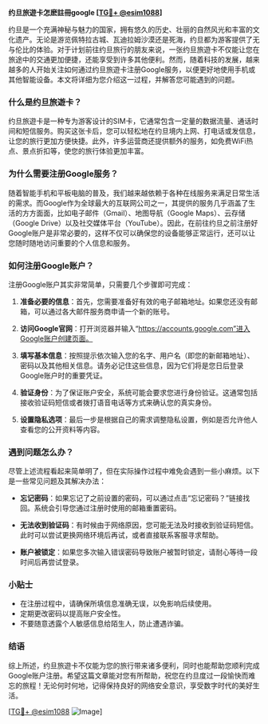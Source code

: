 **约旦旅遊卡怎麽註冊google [[TG💪+ @esim1088](https://t.me/s/esim1088)]**

约旦是一个充满神秘与魅力的国家，拥有悠久的历史、壮丽的自然风光和丰富的文化遗产。无论是游览佩特拉古城、瓦迪拉姆沙漠还是死海，约旦都为游客提供了无与伦比的体验。对于计划前往约旦旅行的朋友来说，一张约旦旅遊卡不仅能让您在旅途中的交通更加便捷，还能享受到许多其他便利。然而，随着科技的发展，越来越多的人开始关注如何通过约旦旅遊卡注册Google服务，以便更好地使用手机或其他智能设备。本文将详细为您介绍这一过程，并解答您可能遇到的问题。

### 什么是约旦旅遊卡？

约旦旅遊卡是一种专为游客设计的SIM卡，它通常包含一定量的数据流量、通话时间和短信服务。购买这张卡后，您可以轻松地在约旦境内上网、打电话或发信息，让您的旅行更加方便快捷。此外，许多运营商还提供额外的服务，如免费WiFi热点、景点折扣等，使您的旅行体验更加丰富。

### 为什么需要注册Google服务？

随着智能手机和平板电脑的普及，我们越来越依赖于各种在线服务来满足日常生活的需求。而Google作为全球最大的互联网公司之一，其提供的服务几乎涵盖了生活的方方面面，比如电子邮件（Gmail）、地图导航（Google Maps）、云存储（Google Drive）以及社交媒体平台（YouTube）。因此，在前往约旦之前注册好Google账户是非常必要的，这样不仅可以确保您的设备能够正常运行，还可以让您随时随地访问重要的个人信息和服务。

### 如何注册Google账户？

注册Google账户其实非常简单，只需要几个步骤即可完成：

1. **准备必要的信息**：首先，您需要准备好有效的电子邮箱地址。如果您还没有邮箱，可以通过各大邮件服务商申请一个新的账号。
   
2. **访问Google官网**：打开浏览器并输入“https://accounts.google.com”进入Google账户创建页面。

3. **填写基本信息**：按照提示依次输入您的名字、用户名（即您的新邮箱地址）、密码以及其他相关信息。请务必记住这些信息，因为它们将是您日后登录Google账户时的重要凭证。

4. **验证身份**：为了保证账户安全，系统可能会要求您进行身份验证。这通常包括接收验证码短信或者拨打语音电话等方式来确认您的真实身份。

5. **设置隐私选项**：最后一步是根据自己的需求调整隐私设置，例如是否允许他人查看您的公开资料等内容。

### 遇到问题怎么办？

尽管上述流程看起来简单明了，但在实际操作过程中难免会遇到一些小麻烦。以下是一些常见问题及其解决办法：

- **忘记密码**：如果忘记了之前设置的密码，可以通过点击“忘记密码？”链接找回。系统会引导您通过注册时使用的邮箱重置密码。
  
- **无法收到验证码**：有时候由于网络原因，您可能无法及时接收到验证码短信。此时可以尝试更换网络环境后再试，或者直接联系客服寻求帮助。

- **账户被锁定**：如果您多次输入错误密码导致账户被暂时锁定，请耐心等待一段时间后再尝试登录。

### 小贴士

- 在注册过程中，请确保所填信息准确无误，以免影响后续使用。
- 定期更改密码以提高账户安全性。
- 不要随意透露个人敏感信息给陌生人，防止遭遇诈骗。

### 结语

综上所述，约旦旅遊卡不仅能为您的旅行带来诸多便利，同时也能帮助您顺利完成Google账户注册。希望这篇文章能对您有所帮助，祝您在约旦度过一段愉快而难忘的旅程！无论何时何地，记得保持良好的网络安全意识，享受数字时代的美好生活。

[[TG💪+ @esim1088](https://t.me/s/esim1088) ![Image](https://i.postimg.cc/4NQfJmqS/Snipaste-2025-05-13-00-14-12.png)]